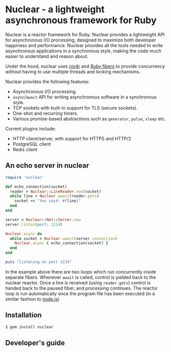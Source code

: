 # Nuclear - a lightweight asynchronous framework for Ruby

Nuclear is a reactor framework for Ruby. Nuclear provides a lightweight API for
asynchronous I/O processing, designed to maximize both developer happiness and
performance. Nuclear provides all the tools needed to write asynchronous
applications in a synchronous style, making the code much easier to understand
and reason about.

Under the hood, nuclear uses [nio4r](https://github.com/socketry/nio4r/) and
[Ruby fibers](https://ruby-doc.org/core-2.5.1/Fiber.html) to provide
concurrency without having to use multiple threads and locking mechanisms.

Nuclear provides the following features:

- Asynchronous I/O processing.
- `async`/`await` API for writing asynchronous software in a synchronous style.
- TCP sockets with built-in support for TLS (secure sockets).
- One-shot and recurring timers.
- Various promise-based abstractions such as `generator`, `pulse`, `sleep` etc.

Current plugins include:

- HTTP client/server, with support for HTTPS and HTTP/2
- PostgreSQL client
- Redis client

## An echo server in nuclear

```ruby
require 'nuclear'

def echo_connection(socket)
  reader = Nuclear::LineReader.new(socket)
  while line = Nuclear.await(reader.gets)
    socket << "You said: #{line}"
  end
end

server = Nuclear::Net::Server.new
server.listen(port: 1234)

Nuclear.async do
  while socket = Nuclear.await(server.connection)
    Nuclear.async { echo_connection(socket) }
  end
end

puts "listening on port 1234"
```

In the example above there are two loops which run concurrently inside separate
fibers. Whenever `await` is called, control is yielded back to the nuclear
reactor. Once a line is received (using `reader.gets`) control is handed back
to the paused fiber, and processing continues. The reactor loop is run
automatically once the program file has been executed (in a similar fashion to
[node.js](https://nodejs.org/))

## Installation

```bash
$ gem install nuclear
```

## Developer's guide